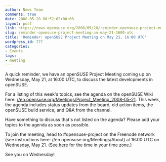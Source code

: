 ```yaml
---
author: News Team
comments: true
date: 2008-05-20 08:52:02+00:00
layout: post
link: https://news.opensuse.org/2008/05/20/reminder-opensuse-project-meeting-on-may-21-1600-utc/
slug: reminder-opensuse-project-meeting-on-may-21-1600-utc
title: 'Reminder: openSUSE Project Meeting on May 21, 16:00 UTC'
wordpress_id: 777
categories:
- Events
tags:
- meeting
---
```


A quick reminder, we have an openSUSE Project Meeting coming up on Wednesday, May 21, at 16:00 UTC, to discuss the latest developments in openSUSE.

For a listing of this week's topics, see the agenda on the openSUSE Wiki here: [//en.opensuse.org/Meetings/Project_Meeting_2008-05-21](//en.opensuse.org/Meetings/Project_Meeting_2008-05-21). This week, the agenda includes status updates from the board, old action items, the openSUSE build service, and Q&A from the channel.

Have something to discuss that's not listed on the agenda? Please add your topics to the agenda as soon as possible.

To join the meeting, head to #opensuse-project on the Freenode network (see instructions here: //en.opensuse.org/Meetings/About) at 16:00 UTC on Wednesday, May 21. (See[ here](//www.timeanddate.com/worldclock/fixedtime.html?day=21&month=5&year=2008&hour=16&min=0&sec=0&p1=0) for the time in your time zone.)

See you on Wednesday!
